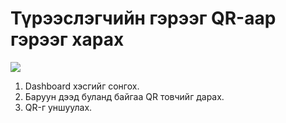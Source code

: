 # Түрээслэгчийн гэрээг QR-аар гэрээг харах

![](<../../.gitbook/assets/Түрээслэгчийн Qr уншуулах.gif>)

1. Dashboard хэсгийг сонгох.
2. Баруун дээд буланд байгаа QR товчийг дарах.
3. QR-г уншуулах.
